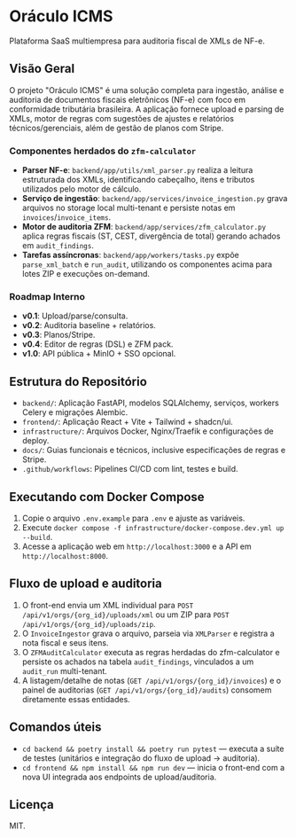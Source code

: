 # Oráculo ICMS

Plataforma SaaS multiempresa para auditoria fiscal de XMLs de NF-e.

## Visão Geral

O projeto "Oráculo ICMS" é uma solução completa para ingestão, análise e auditoria de documentos fiscais eletrônicos (NF-e) com foco em conformidade tributária brasileira. A aplicação fornece upload e parsing de XMLs, motor de regras com sugestões de ajustes e relatórios técnicos/gerenciais, além de gestão de planos com Stripe.

### Componentes herdados do `zfm-calculator`

- **Parser NF-e**: `backend/app/utils/xml_parser.py` realiza a leitura estruturada dos XMLs, identificando cabeçalho, itens e tributos utilizados pelo motor de cálculo.
- **Serviço de ingestão**: `backend/app/services/invoice_ingestion.py` grava arquivos no storage local multi-tenant e persiste notas em `invoices`/`invoice_items`.
- **Motor de auditoria ZFM**: `backend/app/services/zfm_calculator.py` aplica regras fiscais (ST, CEST, divergência de total) gerando achados em `audit_findings`.
- **Tarefas assíncronas**: `backend/app/workers/tasks.py` expõe `parse_xml_batch` e `run_audit`, utilizando os componentes acima para lotes ZIP e execuções on-demand.

### Roadmap Interno

- **v0.1**: Upload/parse/consulta.
- **v0.2**: Auditoria baseline + relatórios.
- **v0.3**: Planos/Stripe.
- **v0.4**: Editor de regras (DSL) e ZFM pack.
- **v1.0**: API pública + MinIO + SSO opcional.

## Estrutura do Repositório

- `backend/`: Aplicação FastAPI, modelos SQLAlchemy, serviços, workers Celery e migrações Alembic.
- `frontend/`: Aplicação React + Vite + Tailwind + shadcn/ui.
- `infrastructure/`: Arquivos Docker, Nginx/Traefik e configurações de deploy.
- `docs/`: Guias funcionais e técnicos, inclusive especificações de regras e Stripe.
- `.github/workflows`: Pipelines CI/CD com lint, testes e build.

## Executando com Docker Compose

1. Copie o arquivo `.env.example` para `.env` e ajuste as variáveis.
2. Execute `docker compose -f infrastructure/docker-compose.dev.yml up --build`.
3. Acesse a aplicação web em `http://localhost:3000` e a API em `http://localhost:8000`.

## Fluxo de upload e auditoria

1. O front-end envia um XML individual para `POST /api/v1/orgs/{org_id}/uploads/xml` ou um ZIP para `POST /api/v1/orgs/{org_id}/uploads/zip`.
2. O `InvoiceIngestor` grava o arquivo, parseia via `XMLParser` e registra a nota fiscal e seus itens.
3. O `ZFMAuditCalculator` executa as regras herdadas do zfm-calculator e persiste os achados na tabela `audit_findings`, vinculados a um `audit_run` multi-tenant.
4. A listagem/detalhe de notas (`GET /api/v1/orgs/{org_id}/invoices`) e o painel de auditorias (`GET /api/v1/orgs/{org_id}/audits`) consomem diretamente essas entidades.

## Comandos úteis

- `cd backend && poetry install && poetry run pytest` — executa a suíte de testes (unitários e integração do fluxo de upload → auditoria).
- `cd frontend && npm install && npm run dev` — inicia o front-end com a nova UI integrada aos endpoints de upload/auditoria.

## Licença

MIT.
